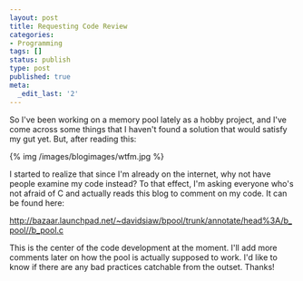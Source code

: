 ```yaml
---
layout: post
title: Requesting Code Review
categories:
- Programming
tags: []
status: publish
type: post
published: true
meta:
  _edit_last: '2'
---
```

So I've been working on a memory pool lately as a hobby project, and I've come across some things that I haven't found a solution that would satisfy my gut yet. But, after reading this: 

{% img /images/blogimages/wtfm.jpg %}

I started to realize that since I'm already on the internet, why not have people examine my code instead? To that effect, I'm asking everyone who's not afraid of C and actually reads this blog to comment on my code. It can be found here:

<a href="http://bazaar.launchpad.net/~davidsiaw/bpool/trunk/annotate/head%3A/b_pool//b_pool.c">http://bazaar.launchpad.net/~davidsiaw/bpool/trunk/annotate/head%3A/b_pool//b_pool.c</a>

This is the center of the code development at the moment. I'll add more comments later on how the pool is actually supposed to work. I'd like to know if there are any bad practices catchable from the outset. Thanks!
